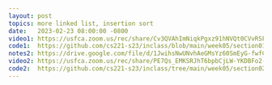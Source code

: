```yaml
---
layout: post
topics: more linked list, insertion sort
date:   2023-02-23 08:00:00 -0800
video1: https://usfca.zoom.us/rec/share/Cv3QVAhImNiqkPgxz91hNVQt0CVvRSF2ZDnOxdbqwMvmF5jP6NN1KDqFlhhDGRtK.NzycAtZdazFS-mI2
code1:  https://github.com/cs221-s23/inclass/blob/main/week05/section01/
notes2: https://drive.google.com/file/d/1JwihsNwUNvhAeGMsYz60SmEyG-fwfCFU/view?usp=share_link
video2: https://usfca.zoom.us/rec/share/PE7Qs_EMKSRJhT6bpbCjLW-YKDBFo2-u3D2zX7ZFcOynIrEW4AX-LkZBQ4s3hvEL.Sturk0ZPtA1Eeavk
code2:  https://github.com/cs221-s23/inclass/tree/main/week05/section02/simple-list
---
```

